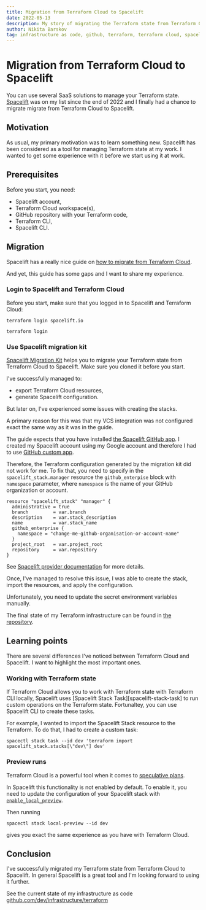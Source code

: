 ```yaml
---
title: Migration from Terraform Cloud to Spacelift
date: 2022-05-13
description: My story of migrating the Terraform state from Terraform Cloud to Spacelift
author: Nikita Barskov
tag: infrastructure as code, github, terraform, terraform cloud, spacelift
---
```


# Migration from Terraform Cloud to Spacelift

You can use several SaaS solutions to manage your Terraform state.
[Spacelift][spacelift] was on my list since the end of 2022 and
I finally had a chance to migrate migrate from Terraform Cloud
to Spacelift.

[spacelift]: https://spacelift.io/

## Motivation

As usual, my primary motivation was to learn something new.
Spacelift has been considered as a tool for managing Terraform
state at my work. I wanted to get some experience with it before
we start using it at work.

## Prerequisites

Before you start, you need:

-   Spacelift account,
-   Terraform Cloud workspace(s),
-   GitHub repository with your Terraform code,
-   Terraform CLI,
-   Spacelift CLI.

## Migration

Spacelift has a really nice guide on [how to migrate from Terraform Cloud][spacelift-migration].

[spacelift-migration]: https://spacelift.io/blog/how-to-migrate-from-terraform-cloud

And yet, this guide has some gaps and I want to share my experience.

### Login to Spacelift and Terraform Cloud

Before you start, make sure that you logged in to Spacelift and Terraform Cloud:

```shell copy
terraform login spacelift.io
```

```shell copy
terraform login
```

### Use Spacelift migration kit

[Spacelift Migration Kit][spacelift-migration-kit] helps you to
migrate your Terraform state from Terraform Cloud to Spacelift.
Make sure you cloned it before you start.

[spacelift-migration-kit]: https://github.com/spacelift-io/spacelift-migration-kit

I've successfully managed to:

-   export Terraform Cloud resources,
-   generate Spacelift configuration.

But later on, I've experienced some issues with creating the stacks.

A primary reason for this was that my VCS integration was not configured
exact the same way as it was in the guide.

The guide expects that you have installed [the Spacelift GitHub app][spacelift-github-app]. I created my Spacelift account using my Google
account and therefore I had to use [GitHub custom app][github-custom-app].

[spacelift-github-app]: https://docs.spacelift.io/integrations/source-control/github#installing-the-marketplace-application-preferred
[github-custom-app]: https://docs.spacelift.io/integrations/source-control/github#creating-the-custom-application

Therefore, the Terraform configuration generated by the migration kit did not
work for me. To fix that, you need to specify in the `spacelift_stack.manager`
resource the `github_enterpise` block with `namespace` parameter, where
`namespace` is the name of your GitHub organization or account.

```hcl {6-8} copy showLineNumbers filename="manager-stack/main.tf"
resource "spacelift_stack" "manager" {
  administrative = true
  branch         = var.branch
  description    = var.stack_description
  name           = var.stack_name
  github_enterprise {
    namespace = "change-me-github-organisation-or-account-name"
  }
  project_root   = var.project_root
  repository     = var.repository
}
```

See [Spacelift provider documentation][spacelift-provider] for more details.

[spacelift-provider]: https://registry.terraform.io/providers/spacelift-io/spacelift/latest/docs/resources/stack#github_enterprise

Once, I've managed to resolve this issue, I was able to create the stack,
import the resources, and apply the configuration.

Unfortunately, you need to update the secret environment variables manually.

The final state of my Terraform infrastructure can be found in
[the repository][nikitabarskov-dev-infrastructure-terraform].

[nikitabarskov-dev-infrastructure-terraform]: https://github.com/nikitabarskov/dev/tree/main/infrastructure/terraform

## Learning points

There are several differences I've noticed between Terraform Cloud and Spacelift. I want to highlight the most important ones.

### Working with Terraform state

If Terraform Cloud allows you to work with Terraform state with Terraform CLI
locally, Spacelift uses [Spacelift Stack Task][spacelift-stack-task] to run
custom operations on the Terraform state. Fortunaltey, you can use Spacelift CLI
to create these tasks.

For example, I wanted to import the Spacelift Stack resource to the Terraform.
To do that, I had to create a custom task:

```shell copy
spacectl stack task --id dev 'terraform import spacelift_stack.stacks[\"dev\"] dev'
```

### Preview runs

Terraform Cloud is a powerful tool when it comes to [speculative plans][speculative-plan].

[speculative-plan]: https://developer.hashicorp.com/terraform/cloud-docs/run/remote-operations#speculative-plans

In Spacelift this functionality is not enabled by default. To enable it, you
need to update the configuration of your Spacelift stack with
[`enable_local_preview`][spacelift-stack-enable-local-preview].

[spacelift-stack-enable-local-preview]: https://registry.terraform.io/providers/spacelift-io/spacelift/latest/docs/resources/stack#enable_local_preview

Then running

```shell copy
spacectl stack local-preview --id dev
```

gives you exact the same experience as you have with Terraform Cloud.

## Conclusion

I've successfully migrated my Terraform state from Terraform Cloud to Spacelift.
In general Spacelift is a great tool and I'm looking forward to using it
further.

See the current state of my infrastructure as code [github.com/dev/infrastructure/terraform][infrastructure-terraform]

[infrastructure-terraform]: https://github.com/nikitabarskov/dev/tree/main/infrastructure/terraform
